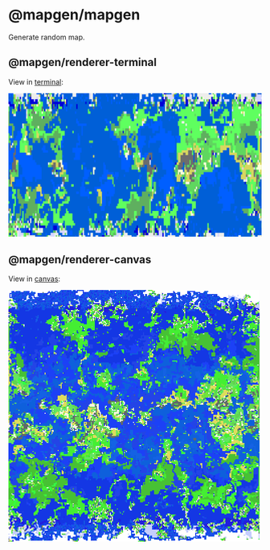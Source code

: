 # @mapgen/mapgen

Generate random map.

## @mapgen/renderer-terminal

View in [terminal](packages/renderer-terminal):

![Rendered ro console](images/terminal.png)

## @mapgen/renderer-canvas

View in [canvas](packages/renderer-canvas):

![Rendered to cnvas](images/canvas.png)
